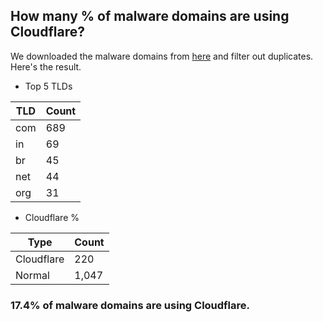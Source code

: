 ## How many % of malware domains are using Cloudflare?


We downloaded the malware domains from [here](https://urlhaus.abuse.ch) and filter out duplicates.
Here's the result.


[//]: # (start replacement)


- Top 5 TLDs

| TLD | Count |
| --- | --- |
| com | 689 |
| in | 69 |
| br | 45 |
| net | 44 |
| org | 31 |


- Cloudflare %

| Type | Count |
| --- | --- |
| Cloudflare | 220 |
| Normal | 1,047 |


### 17.4% of malware domains are using Cloudflare.